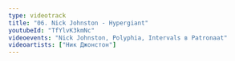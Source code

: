 ```yaml
---
type: videotrack
title: "06. Nick Johnston - Hypergiant"
youtubeId: "TfYlvK3kmNc"
videoevents: "Nick Johnston, Polyphia, Intervals в Patronaat"
videoartists: ["Ник Джонстон"]
---
```


